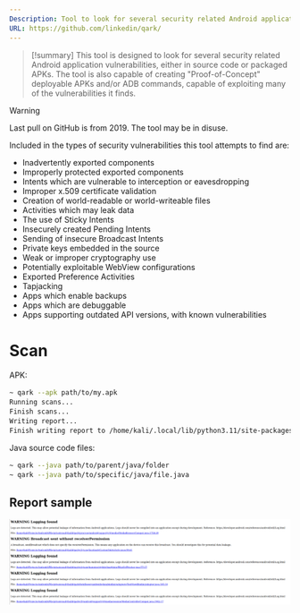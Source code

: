 ```yaml
---
Description: Tool to look for several security related Android application vulnerabilities and create automatic PoC
URL: https://github.com/linkedin/qark/
---
```


>[!summary]
>This tool is designed to look for several security related Android application vulnerabilities, either in source code or packaged APKs. The tool is also capable of creating "Proof-of-Concept" deployable APKs and/or ADB commands, capable of exploiting many of the vulnerabilities it finds.

>[!warning]
>Last pull on GitHub is from 2019. The tool may be in disuse.

Included in the types of security vulnerabilities this tool attempts to find are:

- Inadvertently exported components
- Improperly protected exported components
- Intents which are vulnerable to interception or eavesdropping
- Improper x.509 certificate validation
- Creation of world-readable or world-writeable files
- Activities which may leak data
- The use of Sticky Intents
- Insecurely created Pending Intents
- Sending of insecure Broadcast Intents
- Private keys embedded in the source
- Weak or improper cryptography use
- Potentially exploitable WebView configurations
- Exported Preference Activities
- Tapjacking
- Apps which enable backups
- Apps which are debuggable
- Apps supporting outdated API versions, with known vulnerabilities

# Scan

APK:
```bash
~ qark --apk path/to/my.apk
Running scans...
Finish scans...
Writing report...
Finish writing report to /home/kali/.local/lib/python3.11/site-packages/qark/report/report.html ...
```

Java source code files:
```bash
~ qark --java path/to/parent/java/folder
~ qark --java path/to/specific/java/file.java
```

## Report sample

![](../../zzz_res/attachments/qark-report.png)